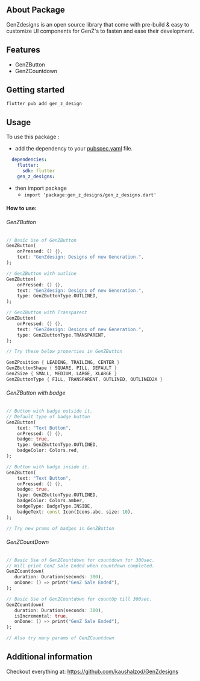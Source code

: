 <!-- 
This README describes the package. If you publish this package to pub.dev,
this README's contents appear on the landing page for your package.

For information about how to write a good package README, see the guide for
[writing package pages](https://dart.dev/guides/libraries/writing-package-pages). 

For general information about developing packages, see the Dart guide for
[creating packages](https://dart.dev/guides/libraries/create-library-packages)
and the Flutter guide for
[developing packages and plugins](https://flutter.dev/developing-packages). 
-->
## About Package

 GenZdesigns is an open source library that come with pre-build & easy to customize UI components for GenZ's to fasten and ease their development.

## Features

* GenZButton
* GenZCountdown

## Getting started

`
flutter pub add gen_z_design
`

## Usage

To use this package :

* add the dependency to your [pubspec.yaml](https://github.com/kaushalzod/GenZdesigns/blob/master/pubspec.yaml) file.

```yaml
  dependencies:
    flutter:
      sdk: flutter
    gen_z_designs:
```

* then import package 
  * `import 'package:gen_z_designs/gen_z_designs.dart'`
#### How to use:

###### GenZButton 

```dart
// Basic Use of GenZButton 
GenZButton(
    onPressed: () {},
    text: "GenZdesign: Designs of new Generation.",
);

// GenZButton with outline
GenZButton(
    onPressed: () {},
    text: "GenZdesign: Designs of new Generation.",
    type: GenZButtonType.OUTLINED,
);

// GenZButton with Transparent
GenZButton(
    onPressed: () {},
    text: "GenZdesign: Designs of new Generation.",
    type: GenZButtonType.TRANSPARENT,
);

// Try these below properties in GenZButton

GenZPosition { LEADING, TRAILING, CENTER }
GenZButtonShape { SQUARE, PILL, DEFAULT }
GenZSize { SMALL, MEDIUM, LARGE, XLARGE }
GenZButtonType { FILL, TRANSPARENT, OUTLINED, OUTLINED2X }

```

###### GenZButton with badge

```dart
// Button with badge outside it.
// Default type of badge button
GenZButton(
    text: "Text Button",
    onPressed: () {},
    badge: true,
    type: GenZButtonType.OUTLINED,
    badgeColor: Colors.red,
);

// Button with badge inside it.
GenZButton(
    text: "Text Button",
    onPressed: () {},
    badge: true,
    type: GenZButtonType.OUTLINED,
    badgeColor: Colors.amber,
    badgeType: BadgeType.INSIDE,
    badgeText: const Icon(Icons.abc, size: 10),
);

// Try new prams of badges in GenZButton 
```
###### GenZCountDown

 ```dart
// Basic Use of GenZCountdown for countdown for 300sec.
// Will print GenZ Sale Ended when countdown completed.
GenZCountdown(
    duration: Duration(seconds: 300),
    onDone: () => print("GenZ Sale Ended"),
);

// Basic Use of GenZCountdown for countUp till 300sec.
GenZCountdown(
    duration: Duration(seconds: 300),
    isIncremental: true,
    onDone: () => print("GenZ Sale Ended"),
);

// Also try many params of GenZCountdown
```
## Additional information

Checkout everything at: https://github.com/kaushalzod/GenZdesigns
